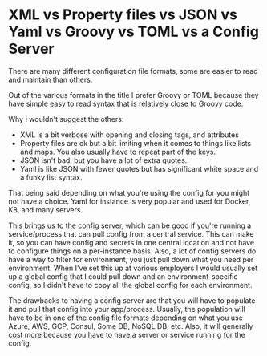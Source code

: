 # XML vs Property files vs JSON vs Yaml vs Groovy vs TOML vs a Config Server

There are many different configuration file formats, some are easier to read and maintain than others. 

Out of the various formats in the title I prefer Groovy or TOML because they  have simple easy to read syntax that is relatively close to Groovy code.

Why I wouldn't suggest the others:
* XML is a bit verbose with opening and closing tags, and attributes
* Property files are ok but a bit limiting when it comes to things like lists and maps. You also usually have to repeat part of the keys.
* JSON isn't bad, but you have a lot of extra quotes.
* Yaml is like JSON with fewer quotes but has significant white space and a funky list syntax.

That being said depending on what you're using the config for you might not have a choice. Yaml for instance is very popular and used for
Docker, K8, and many servers.

This brings us to the config server, which can be good if you're running a service/process that can pull config from a central service.
This can make it, so you can have config and secrets in one central location and not have to configure things  on a per-instance basis.
Also, a lot of config servers do have a way to filter for environment, you just pull down what you need per environment. When I've set this
up at various employers I would usually set up a global config that I could pull down and an environment-specific config, so I didn't have
to copy all the global config for each environment.

The drawbacks to having a config server are that you will have to populate it and pull that config into your app/process. Usually, the population
will have to be in one of the config file formats depending on what you use Azure, AWS, GCP, Consul, Some DB, NoSQL DB, etc. Also, it will 
generally cost more because you have to have a server or service running for the config.

